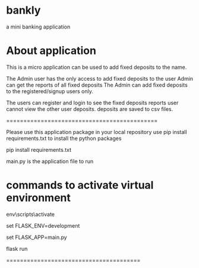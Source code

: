 # bankly
a mini banking application

About application
===============================
This is a micro application can be used to add fixed deposits to the name.

The Admin user has the only access to add fixed deposits to the user
Admin can get the reports of all fixed deposits
The Admin can add fixed deposits to the registered/signup users only.

The users can register and login to see the fixed deposits reports
user cannot view the other user deposits.
deposits are saved to csv files.


============================================


Please use this application package in your local repository
use pip install requirements.txt to install the python packages

pip install requirements.txt 

main.py is the application file to run

commands to activate virtual environment
============================================
env\scripts\activate

set FLASK_ENV=development

set FLASK_APP=main.py

flask run

=======================================

